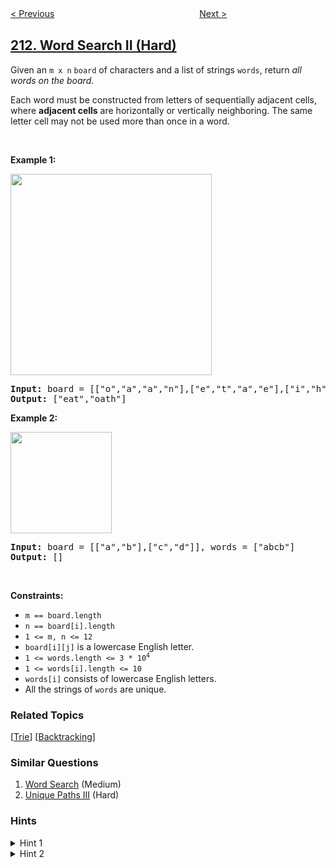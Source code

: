 <!--|This file generated by command(leetcode description); DO NOT EDIT.    |-->
<!--+----------------------------------------------------------------------+-->
<!--|@author    openset <openset.wang@gmail.com>                           |-->
<!--|@link      https://github.com/openset                                 |-->
<!--|@home      https://github.com/openset/leetcode                        |-->
<!--+----------------------------------------------------------------------+-->

[< Previous](../design-add-and-search-words-data-structure "Design Add and Search Words Data Structure")
　　　　　　　　　　　　　　　　
[Next >](../house-robber-ii "House Robber II")

## [212. Word Search II (Hard)](https://leetcode.com/problems/word-search-ii "单词搜索 II")

<p>Given an <code>m x n</code> <code>board</code>&nbsp;of characters and a list of strings <code>words</code>, return <em>all words on the board</em>.</p>

<p>Each word must be constructed from letters of sequentially adjacent cells, where <strong>adjacent cells</strong> are horizontally or vertically neighboring. The same letter cell may not be used more than once in a word.</p>

<p>&nbsp;</p>
<p><strong>Example 1:</strong></p>
<img alt="" src="https://assets.leetcode.com/uploads/2020/11/07/search1.jpg" style="width: 322px; height: 322px;" />
<pre>
<strong>Input:</strong> board = [[&quot;o&quot;,&quot;a&quot;,&quot;a&quot;,&quot;n&quot;],[&quot;e&quot;,&quot;t&quot;,&quot;a&quot;,&quot;e&quot;],[&quot;i&quot;,&quot;h&quot;,&quot;k&quot;,&quot;r&quot;],[&quot;i&quot;,&quot;f&quot;,&quot;l&quot;,&quot;v&quot;]], words = [&quot;oath&quot;,&quot;pea&quot;,&quot;eat&quot;,&quot;rain&quot;]
<strong>Output:</strong> [&quot;eat&quot;,&quot;oath&quot;]
</pre>

<p><strong>Example 2:</strong></p>
<img alt="" src="https://assets.leetcode.com/uploads/2020/11/07/search2.jpg" style="width: 162px; height: 162px;" />
<pre>
<strong>Input:</strong> board = [[&quot;a&quot;,&quot;b&quot;],[&quot;c&quot;,&quot;d&quot;]], words = [&quot;abcb&quot;]
<strong>Output:</strong> []
</pre>

<p>&nbsp;</p>
<p><strong>Constraints:</strong></p>

<ul>
	<li><code>m == board.length</code></li>
	<li><code>n == board[i].length</code></li>
	<li><code>1 &lt;= m, n &lt;= 12</code></li>
	<li><code>board[i][j]</code> is a lowercase English letter.</li>
	<li><code>1 &lt;= words.length &lt;= 3 * 10<sup>4</sup></code></li>
	<li><code>1 &lt;= words[i].length &lt;= 10</code></li>
	<li><code>words[i]</code> consists of lowercase English letters.</li>
	<li>All the strings of <code>words</code> are unique.</li>
</ul>

### Related Topics
  [[Trie](../../tag/trie/README.md)]
  [[Backtracking](../../tag/backtracking/README.md)]

### Similar Questions
  1. [Word Search](../word-search) (Medium)
  1. [Unique Paths III](../unique-paths-iii) (Hard)

### Hints
<details>
<summary>Hint 1</summary>
You would need to optimize your backtracking to pass the larger test. Could you stop backtracking earlier?
</details>

<details>
<summary>Hint 2</summary>
If the current candidate does not exist in all words&#39; prefix, you could stop backtracking immediately. What kind of data structure could answer such query efficiently? Does a hash table work? Why or why not? How about a Trie? If you would like to learn how to implement a basic trie, please work on this problem: <a href="https://leetcode.com/problems/implement-trie-prefix-tree/">Implement Trie (Prefix Tree)</a> first.
</details>
